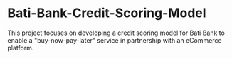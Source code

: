 # Bati-Bank-Credit-Scoring-Model
This project focuses on developing a credit scoring model for Bati Bank to enable a "buy-now-pay-later" service in partnership with an eCommerce platform. 
